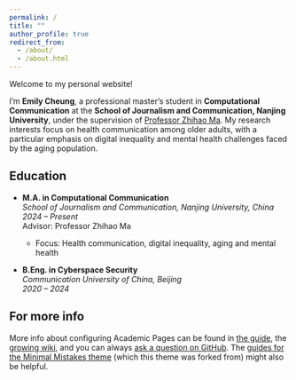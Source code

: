 ```yaml
---
permalink: /
title: ""
author_profile: true
redirect_from: 
  - /about/
  - /about.html
---
```



Welcome to my personal website!

I’m **Emily Cheung**, a professional master’s student in **Computational Communication** at the **School of Journalism and Communication, Nanjing University**, under the supervision of [Professor Zhihao Ma](https://www.researchgate.net/profile/Zhihao-Ma-2). My research interests focus on health communication among older adults, with a particular emphasis on digital inequality and mental health challenges faced by the aging population.

Education
------
- **M.A. in Computational Communication**  
  *School of Journalism and Communication, Nanjing University, China*  
  *2024 – Present*  
  Advisor: Professor Zhihao Ma 
  - Focus: Health communication, digital inequality, aging and mental health 

- **B.Eng. in Cyberspace Security**  
  *Communication University of China, Beijing*  
  *2020 – 2024*  

For more info
------
More info about configuring Academic Pages can be found in [the guide](https://academicpages.github.io/markdown/), the [growing wiki](https://github.com/academicpages/academicpages.github.io/wiki), and you can always [ask a question on GitHub](https://github.com/academicpages/academicpages.github.io/discussions). The [guides for the Minimal Mistakes theme](https://mmistakes.github.io/minimal-mistakes/docs/configuration/) (which this theme was forked from) might also be helpful.
